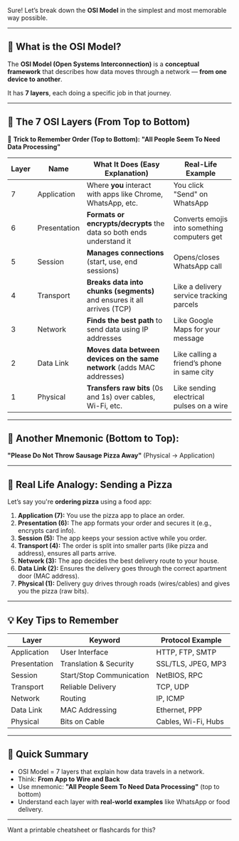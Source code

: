 Sure! Let’s break down the **OSI Model** in the simplest and most memorable way possible.

---

## 🧠 What is the OSI Model?

The **OSI Model (Open Systems Interconnection)** is a **conceptual framework** that describes how data moves through a network — **from one device to another**.

It has **7 layers**, each doing a specific job in that journey.

---

## 🧱 The 7 OSI Layers (From Top to Bottom)

🎯 **Trick to Remember Order (Top to Bottom):**
**"All People Seem To Need Data Processing"**

| Layer | Name         | What It Does (Easy Explanation)                                         | Real-Life Example                            |
| ----- | ------------ | ----------------------------------------------------------------------- | -------------------------------------------- |
| 7     | Application  | Where **you** interact with apps like Chrome, WhatsApp, etc.            | You click "Send" on WhatsApp                 |
| 6     | Presentation | **Formats or encrypts/decrypts** the data so both ends understand it    | Converts emojis into something computers get |
| 5     | Session      | **Manages connections** (start, use, end sessions)                      | Opens/closes WhatsApp call                   |
| 4     | Transport    | **Breaks data into chunks (segments)** and ensures it all arrives (TCP) | Like a delivery service tracking parcels     |
| 3     | Network      | **Finds the best path** to send data using IP addresses                 | Like Google Maps for your message            |
| 2     | Data Link    | **Moves data between devices on the same network** (adds MAC addresses) | Like calling a friend’s phone in same city   |
| 1     | Physical     | **Transfers raw bits** (0s and 1s) over cables, Wi-Fi, etc.             | Like sending electrical pulses on a wire     |

---

## 🧠 Another Mnemonic (Bottom to Top):

**"Please Do Not Throw Sausage Pizza Away"**
(Physical → Application)

---

## 🍕 Real Life Analogy: Sending a Pizza

Let’s say you're **ordering pizza** using a food app:

1. **Application (7):** You use the pizza app to place an order.
2. **Presentation (6):** The app formats your order and secures it (e.g., encrypts card info).
3. **Session (5):** The app keeps your session active while you order.
4. **Transport (4):** The order is split into smaller parts (like pizza and address), ensures all parts arrive.
5. **Network (3):** The app decides the best delivery route to your house.
6. **Data Link (2):** Ensures the delivery goes through the correct apartment door (MAC address).
7. **Physical (1):** Delivery guy drives through roads (wires/cables) and gives you the pizza (raw bits).

---

## 💡 Key Tips to Remember

| Layer        | Keyword                  | Protocol Example    |
| ------------ | ------------------------ | ------------------- |
| Application  | User Interface           | HTTP, FTP, SMTP     |
| Presentation | Translation & Security   | SSL/TLS, JPEG, MP3  |
| Session      | Start/Stop Communication | NetBIOS, RPC        |
| Transport    | Reliable Delivery        | TCP, UDP            |
| Network      | Routing                  | IP, ICMP            |
| Data Link    | MAC Addressing           | Ethernet, PPP       |
| Physical     | Bits on Cable            | Cables, Wi-Fi, Hubs |

---

## 🎉 Quick Summary

* OSI Model = 7 layers that explain how data travels in a network.
* Think: **From App to Wire and Back**
* Use mnemonic: **"All People Seem To Need Data Processing"** (top to bottom)
* Understand each layer with **real-world examples** like WhatsApp or food delivery.

---

Want a printable cheatsheet or flashcards for this?
